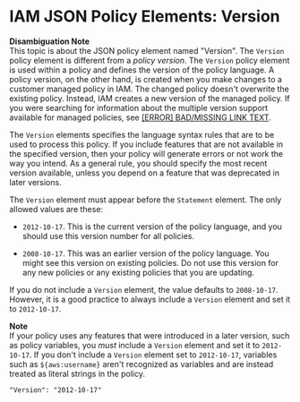 # IAM JSON Policy Elements: Version<a name="reference_policies_elements_version"></a>

**Disambiguation Note**  
This topic is about the JSON policy element named "Version"\. The `Version` policy element is different from a *policy version*\. The `Version` policy element is used within a policy and defines the version of the policy language\. A policy version, on the other hand, is created when you make changes to a customer managed policy in IAM\. The changed policy doesn't overwrite the existing policy\. Instead, IAM creates a new version of the managed policy\. If you were searching for information about the multiple version support available for managed policies, see [[ERROR] BAD/MISSING LINK TEXT](access_policies_managed-versioning.md)\.

The `Version` elements specifies the language syntax rules that are to be used to process this policy\. If you include features that are not available in the specified version, then your policy will generate errors or not work the way you intend\. As a general rule, you should specify the most recent version available, unless you depend on a feature that was deprecated in later versions\.

The `Version` element must appear before the `Statement` element\. The only allowed values are these:

+ `2012-10-17`\. This is the current version of the policy language, and you should use this version number for all policies\.

+ `2008-10-17`\. This was an earlier version of the policy language\. You might see this version on existing policies\. Do not use this version for any new policies or any existing policies that you are updating\. 

If you do not include a `Version` element, the value defaults to `2008-10-17`\. However, it is a good practice to always include a `Version` element and set it to `2012-10-17`\.

**Note**  
If your policy uses any features that were introduced in a later version, such as policy variables, you *must* include a `Version` element and set it to `2012-10-17`\. If you don't include a `Version` element set to `2012-10-17`, variables such as `${aws:username}` aren't recognized as variables and are instead treated as literal strings in the policy\.

```
"Version": "2012-10-17"
```